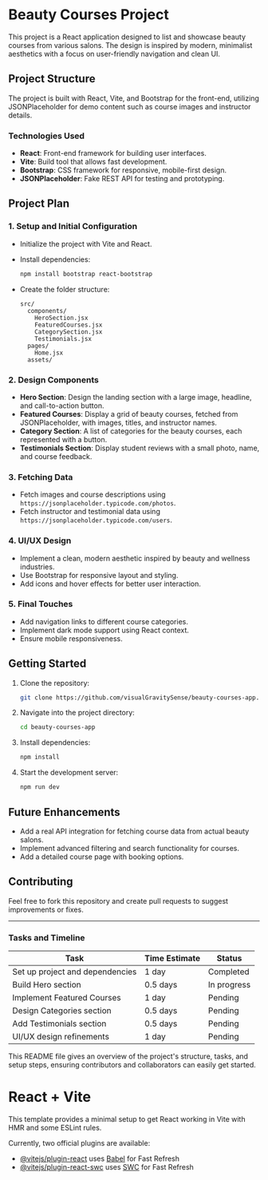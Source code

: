 # Beauty Courses Project

This project is a React application designed to list and showcase beauty courses from various salons. The design is inspired by modern, minimalist aesthetics with a focus on user-friendly navigation and clean UI.

## Project Structure

The project is built with React, Vite, and Bootstrap for the front-end, utilizing JSONPlaceholder for demo content such as course images and instructor details.

### Technologies Used
- **React**: Front-end framework for building user interfaces.
- **Vite**: Build tool that allows fast development.
- **Bootstrap**: CSS framework for responsive, mobile-first design.
- **JSONPlaceholder**: Fake REST API for testing and prototyping.

## Project Plan

### 1. Setup and Initial Configuration

- Initialize the project with Vite and React.
- Install dependencies:
  ```bash
  npm install bootstrap react-bootstrap
  ```

- Create the folder structure:
  ```
  src/
    components/
      HeroSection.jsx
      FeaturedCourses.jsx
      CategorySection.jsx
      Testimonials.jsx
    pages/
      Home.jsx
    assets/
  ```

### 2. Design Components

- **Hero Section**: Design the landing section with a large image, headline, and call-to-action button.
- **Featured Courses**: Display a grid of beauty courses, fetched from JSONPlaceholder, with images, titles, and instructor names.
- **Category Section**: A list of categories for the beauty courses, each represented with a button.
- **Testimonials Section**: Display student reviews with a small photo, name, and course feedback.

### 3. Fetching Data

- Fetch images and course descriptions using `https://jsonplaceholder.typicode.com/photos`.
- Fetch instructor and testimonial data using `https://jsonplaceholder.typicode.com/users`.

### 4. UI/UX Design

- Implement a clean, modern aesthetic inspired by beauty and wellness industries.
- Use Bootstrap for responsive layout and styling.
- Add icons and hover effects for better user interaction.

### 5. Final Touches

- Add navigation links to different course categories.
- Implement dark mode support using React context.
- Ensure mobile responsiveness.

## Getting Started

1. Clone the repository:
   ```bash
   git clone https://github.com/visualGravitySense/beauty-courses-app.git
   ```
2. Navigate into the project directory:
   ```bash
   cd beauty-courses-app
   ```
3. Install dependencies:
   ```bash
   npm install
   ```
4. Start the development server:
   ```bash
   npm run dev
   ```

## Future Enhancements

- Add a real API integration for fetching course data from actual beauty salons.
- Implement advanced filtering and search functionality for courses.
- Add a detailed course page with booking options.
  
## Contributing

Feel free to fork this repository and create pull requests to suggest improvements or fixes.

---

### Tasks and Timeline

| Task                           | Time Estimate | Status      |
| ------------------------------- | ------------- | ----------- |
| Set up project and dependencies | 1 day         | Completed   |
| Build Hero section              | 0.5 days      | In progress |
| Implement Featured Courses      | 1 day         | Pending     |
| Design Categories section       | 0.5 days      | Pending     |
| Add Testimonials section        | 0.5 days      | Pending     |
| UI/UX design refinements        | 1 day         | Pending     |

This README file gives an overview of the project's structure, tasks, and setup steps, ensuring contributors and collaborators can easily get started.

# React + Vite

This template provides a minimal setup to get React working in Vite with HMR and some ESLint rules.

Currently, two official plugins are available:

- [@vitejs/plugin-react](https://github.com/vitejs/vite-plugin-react/blob/main/packages/plugin-react/README.md) uses [Babel](https://babeljs.io/) for Fast Refresh
- [@vitejs/plugin-react-swc](https://github.com/vitejs/vite-plugin-react-swc) uses [SWC](https://swc.rs/) for Fast Refresh
